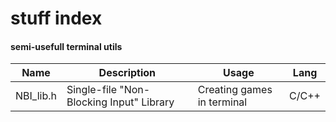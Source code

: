# stuff index


#### semi-usefull terminal utils
Name | Description | Usage | Lang
---- | ----------- | ----- | ----
NBI_lib.h | Single-file "Non-Blocking Input" Library | Creating games in terminal | C/C++

